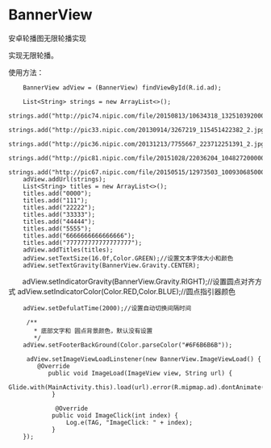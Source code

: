 # BannerView
安卓轮播图无限轮播实现

实现无限轮播。

使用方法：


        BannerView adView = (BannerView) findViewById(R.id.ad);

        List<String> strings = new ArrayList<>();
        strings.add("http://pic74.nipic.com/file/20150813/10634318_132510392000_2.jpg");
        strings.add("http://pic33.nipic.com/20130914/3267219_115451422382_2.jpg");
        strings.add("http://pic36.nipic.com/20131213/7755667_223712251391_2.jpg");
        strings.add("http://pic81.nipic.com/file/20151028/22036204_104827200000_2.jpg");
        strings.add("http://pic67.nipic.com/file/20150515/12973503_100930685000_2.jpg");
        adView.addUrl(strings);
        List<String> titles = new ArrayList<>();
        titles.add("0000");
        titles.add("111");
        titles.add("22222");
        titles.add("33333");
        titles.add("44444");
        titles.add("5555");
        titles.add("6666666666666666");
        titles.add("777777777777777777");
        adView.addTitles(titles);
        adView.setTextSize(16.0f,Color.GREEN);//设置文本字体大小和颜色
        adView.setTextGravity(BannerView.Gravity.CENTER);
           adView.setIndicatorGravity(BannerView.Gravity.RIGHT);//设置圆点对齐方式
            adView.setIndicatorColor(Color.RED,Color.BLUE);//圆点指引器颜色
        
        adView.setDefulatTime(2000);//设置自动切换间隔时间
        
         /**
           * 底部文字和 圆点背景颜色，默认没有设置
           */
        adView.setFooterBackGround(Color.parseColor("#6F6B6B6B"));

         adView.setImageViewLoadLinstener(new BannerView.ImageViewLoad() {
            @Override
               public void ImageLoad(ImageView view, String url) {
                  Glide.with(MainActivity.this).load(url).error(R.mipmap.ad).dontAnimate().into(view);
                }

                 @Override
                public void ImageClick(int index) {
                    Log.e(TAG, "ImageClick: " + index);
                }
        });
